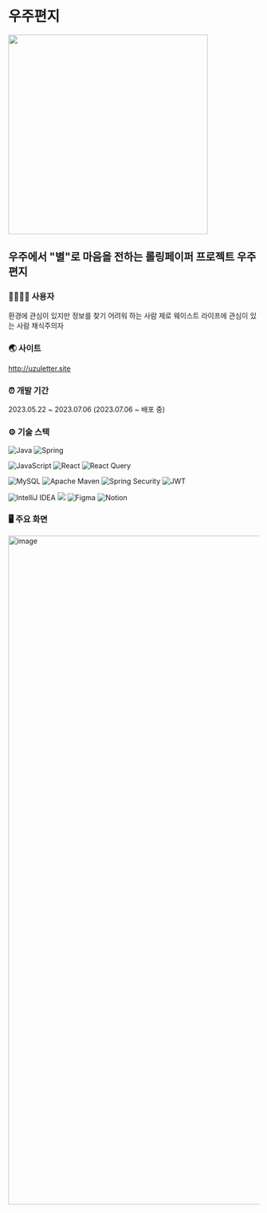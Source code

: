 # 우주편지

<img src="https://github.com/team-pause/uzuletter-public/assets/88870452/0860b0ce-f95d-4005-bc31-975c681b369b" width="400"/>

## 우주에서 "별"로 마음을 전하는 롤링페이퍼 프로젝트 우주편지

### 👨‍👩‍👧‍👦 사용자
환경에 관심이 있지만 정보를 찾기 어려워 하는 사람
제로 웨이스트 라이프에 관심이 있는 사람
채식주의자

### 🌏 사이트
http://uzuletter.site


### ⏰ 개발 기간
2023.05.22 ~ 2023.07.06
(2023.07.06 ~ 배포 중)


### ⚙️ 기술 스택

![Java](https://img.shields.io/badge/OpenJDK-ED8B00?style=for-the-badge&logo=openjdk&logoColor=white)
![Spring](https://img.shields.io/badge/Spring-6DB33F.svg?&style=for-the-badge&logo=Spring&logoColor=white)

![JavaScript](https://img.shields.io/badge/JavaScript-323330?style=for-the-badge&logo=javascript&logoColor=F7DF1E)
 ![React](https://img.shields.io/badge/React-20232A?style=for-the-badge&logo=react&logoColor=61DAFB)
![React Query](https://img.shields.io/badge/REACTQUERY-FF4154?style=for-the-badge&logo=REACTQUERY&logoColor=white)


![MySQL](https://img.shields.io/badge/MySQL-4479A1.svg?&style=for-the-badge&logo=MySQL&logoColor=white)
![Apache Maven](https://img.shields.io/badge/Apache%20Maven-C71A36.svg?&style=for-the-badge&logo=Apache%20Maven&logoColor=white)
![Spring Security](https://img.shields.io/badge/Spring%20Security-6DB33F.svg?&style=for-the-badge&logo=Spring%20Security&logoColor=white)
![JWT](https://img.shields.io/badge/JWT-000000?style=for-the-badge&logo=JSON%20web%20tokens&logoColor=white)


![IntelliJ IDEA](https://img.shields.io/badge/IntelliJ%20IDEA-000000.svg?&style=for-the-badge&logo=IntelliJ%20IDEA&logoColor=white)
<img src="https://img.shields.io/badge/VSCODE-007ACC?style=for-the-badge&logo=VSCODE&logoColor=white">
![Figma](https://img.shields.io/badge/Figma-F24E1E.svg?&style=for-the-badge&logo=Figma&logoColor=white)
![Notion](https://img.shields.io/badge/Notion-000000.svg?&style=for-the-badge&logo=Notion&logoColor=white)


### 🖥️ 주요 화면

<img width="1342" alt="image" src="https://github.com/team-pause/uzuletter-public/assets/88870452/f7694446-4740-4c3f-81b9-e73498a4b0d4">

